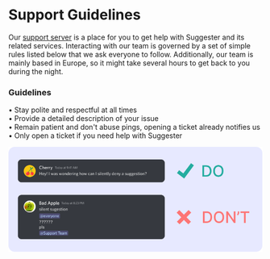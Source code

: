 # Support Guidelines

Our [support server](https://suggester.js.org/support) is a place for you to get help with Suggester and its related services. Interacting with our team is governed by a set of simple rules listed below that we ask everyone to follow. Additionally, our team is mainly based in Europe, so it might take several hours to get back to you during the night.

### Guidelines
• Stay polite and respectful at all times\
• Provide a detailed description of your issue\
• Remain patient and don't abuse pings, opening a ticket already notifies us\
• Only open a ticket if you need help with Suggester

![Attitude Example](../images/support-guidelines.png)

